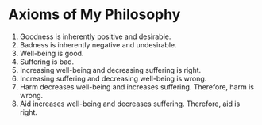 # Axioms of My Philosophy

1. Goodness is inherently positive and desirable.
2. Badness is inherently negative and undesirable.
3. Well-being is good.
4. Suffering is bad.
5. Increasing well-being and decreasing suffering is right.
6. Increasing suffering and decreasing well-being is wrong.
7. Harm decreases well-being and increases suffering. Therefore, harm is wrong.
8. Aid increases well-being and decreases suffering. Therefore, aid is right.